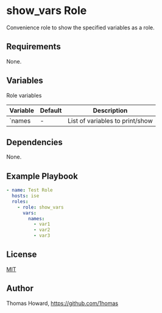 # show_vars Role

Convenience role to show the specified variables as a role.

## Requirements

None.

## Variables

Role variables

| Variable | Default | Description |
| -------- | ------- | ----------- |
| `names   | -       | List of variables to print/show |

## Dependencies

None.

## Example Playbook

```yaml
- name: Test Role
  hosts: ise
  roles:
    - role: show_vars
      vars:
        names:
          - var1
          - var2
          - var3
```

## License

[MIT](https://mit-license.org/)

## Author

Thomas Howard, <https://github.com/1homas>

